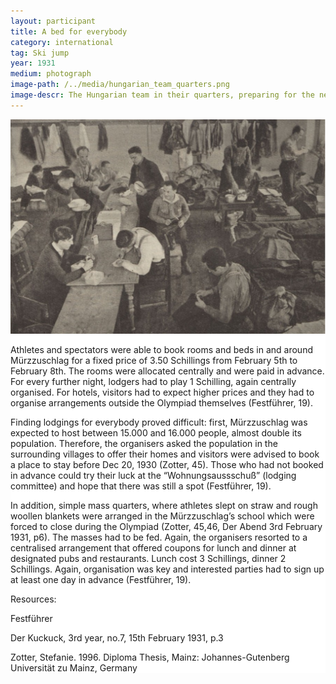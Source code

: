```yaml
---
layout: participant
title: A bed for everybody
category: international
tag: Ski jump
year: 1931
medium: photograph
image-path: /../media/hungarian_team_quarters.png
image-descr: The Hungarian team in their quarters, preparing for the next competition (Der Kuckuck, Photo Ingbro)
---
```

<div class="grid-item" style="background-color: white" id="exhibit-image"><img src="/../media/hungarian_team_quarters.png" class="img-fluid" alt="The Hungarian team in their quarters, preparing for the next competition">
<div class="text-info">
<p>Athletes and spectators were able to book rooms and beds in and around Mürzzuschlag for a fixed price of 3.50 Schillings from February 5th to February 8th. The rooms were allocated centrally and were paid in advance. For every further night, lodgers had to play 1 Schilling, again centrally organised. For hotels, visitors had to expect higher prices and they had to organise arrangements outside the Olympiad themselves (Festführer, 19).</p>
<p>Finding lodgings for everybody proved difficult: first, Mürzzuschlag was expected to host between 15.000 and 16.000 people, almost double its population.  Therefore, the organisers asked the population in the surrounding villages to offer their homes and visitors were advised to book a place to stay before Dec 20, 1930 (Zotter, 45). Those who had not booked in advance could try their luck at the “Wohnungsaussschuß” (lodging committee) and hope that there was still a spot (Festführer, 19).</p> 
<p>In addition, simple mass quarters, where athletes slept on straw and rough woollen blankets were arranged in the Mürzzuschlag’s school which were forced to close during the Olympiad (Zotter, 45,46, Der Abend 3rd February 1931, p6). 
The masses had to be fed. Again, the organisers resorted to a centralised arrangement that offered coupons for lunch and dinner at designated pubs and restaurants. Lunch cost 3 Schillings, dinner 2 Schillings. Again, organisation was key and interested parties had to sign up at least one day in advance (Festführer, 19).</p>
</div> 
<div class="resources">
    <div class="resources-title">Resources:</div>
        <p>Festführer</p>
        <p>Der Kuckuck, 3rd year, no.7, 15th February 1931, p.3</p>
        <p>Zotter, Stefanie. 1996. Diploma Thesis, Mainz: Johannes-Gutenberg Universität zu Mainz, Germany</p>
</div>